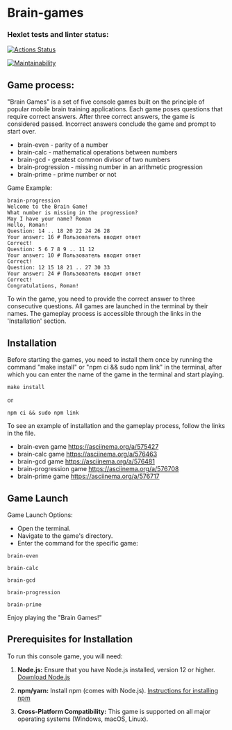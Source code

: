 # Brain-games

### Hexlet tests and linter status:

[![Actions Status](https://github.com/0ksanaTkachenko/frontend-project-44/workflows/hexlet-check/badge.svg)](https://github.com/0ksanaTkachenko/frontend-project-44/actions)

[![Maintainability](https://api.codeclimate.com/v1/badges/8934dc09aa0163baa1cd/maintainability)](https://codeclimate.com/github/0ksanaTkachenko/frontend-project-44/maintainability)

## <a name="Game process"></a>Game process:

"Brain Games" is a set of five console games built on the principle of popular mobile brain training applications. Each game poses questions that require correct answers. After three correct answers, the game is considered passed. Incorrect answers conclude the game and prompt to start over.

- brain-even - parity of a number
- brain-calc - mathematical operations between numbers
- brain-gcd - greatest common divisor of two numbers
- brain-progression - missing number in an arithmetic progression
- brain-prime - prime number or not

Game Example:

```console
brain-progression
Welcome to the Brain Game!
What number is missing in the progression?
May I have your name? Roman
Hello, Roman!
Question: 14 .. 18 20 22 24 26 28
Your answer: 16 # Пользователь вводит ответ
Correct!
Question: 5 6 7 8 9 .. 11 12
Your answer: 10 # Пользователь вводит ответ
Correct!
Question: 12 15 18 21 .. 27 30 33
Your answer: 24 # Пользователь вводит ответ
Correct!
Congratulations, Roman!
```

To win the game, you need to provide the correct answer to three consecutive questions. All games are launched in the terminal by their names. The gameplay process is accessible through the links in the 'Installation' section.

## <a name="installation"></a>Installation

Before starting the games, you need to install them once by running the command "make install" or "npm ci && sudo npm link" in the terminal, after which you can enter the name of the game in the terminal and start playing.

```console
make install
```

or

```console
npm ci && sudo npm link
```

To see an example of installation and the gameplay process, follow the links in the file.

- brain-even game https://asciinema.org/a/575427
- brain-calc game https://asciinema.org/a/576463
- brain-gcd game https://asciinema.org/a/576481
- brain-progression game https://asciinema.org/a/576708
- brain-prime game https://asciinema.org/a/576717

## <a name="Game-Launch"></a>Game Launch

Game Launch Options:

- Open the terminal.
- Navigate to the game's directory.
- Enter the command for the specific game:

```console
brain-even
```

```console
brain-calc
```

```console
brain-gcd
```

```console
brain-progression
```

```console
brain-prime
```

Enjoy playing the "Brain Games!"

## <a name="pre-requirements"></a>Prerequisites for Installation

To run this console game, you will need:

1. **Node.js:** Ensure that you have Node.js installed, version 12 or higher. [Download Node.js](https://nodejs.org/)

2. **npm/yarn:** Install npm (comes with Node.js). [Instructions for installing npm](https://docs.npmjs.com/downloading-and-installing-node-js-and-npm)

3. **Cross-Platform Compatibility:** This game is supported on all major operating systems (Windows, macOS, Linux).

